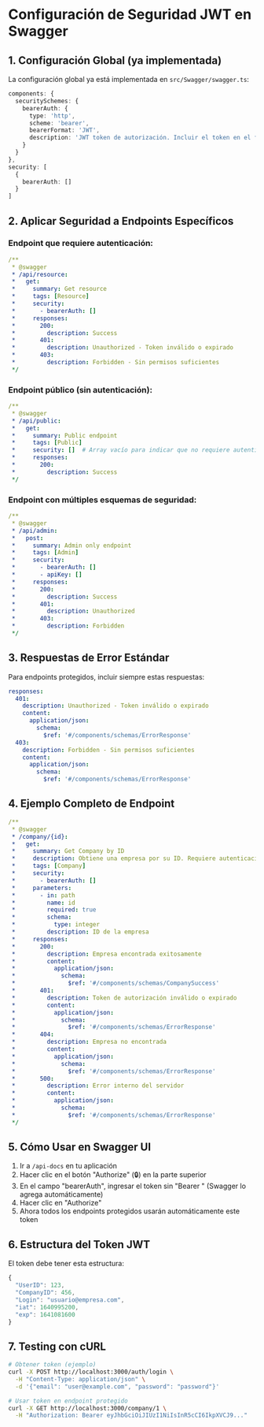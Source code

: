 # Configuración de Seguridad JWT en Swagger

## 1. Configuración Global (ya implementada)

La configuración global ya está implementada en `src/Swagger/swagger.ts`:

```typescript
components: {
  securitySchemes: {
    bearerAuth: {
      type: 'http',
      scheme: 'bearer',
      bearerFormat: 'JWT',
      description: 'JWT token de autorización. Incluir el token en el formato: Bearer <token>'
    }
  }
},
security: [
  {
    bearerAuth: []
  }
]
```

## 2. Aplicar Seguridad a Endpoints Específicos

### Endpoint que requiere autenticación:

```yaml
/**
 * @swagger
 * /api/resource:
 *   get:
 *     summary: Get resource
 *     tags: [Resource]
 *     security:
 *       - bearerAuth: []
 *     responses:
 *       200:
 *         description: Success
 *       401:
 *         description: Unauthorized - Token inválido o expirado
 *       403:
 *         description: Forbidden - Sin permisos suficientes
 */
```

### Endpoint público (sin autenticación):

```yaml
/**
 * @swagger
 * /api/public:
 *   get:
 *     summary: Public endpoint
 *     tags: [Public]
 *     security: []  # Array vacío para indicar que no requiere autenticación
 *     responses:
 *       200:
 *         description: Success
 */
```

### Endpoint con múltiples esquemas de seguridad:

```yaml
/**
 * @swagger
 * /api/admin:
 *   post:
 *     summary: Admin only endpoint
 *     tags: [Admin]
 *     security:
 *       - bearerAuth: []
 *       - apiKey: []
 *     responses:
 *       200:
 *         description: Success
 *       401:
 *         description: Unauthorized
 *       403:
 *         description: Forbidden
 */
```

## 3. Respuestas de Error Estándar

Para endpoints protegidos, incluir siempre estas respuestas:

```yaml
responses:
  401:
    description: Unauthorized - Token inválido o expirado
    content:
      application/json:
        schema:
          $ref: '#/components/schemas/ErrorResponse'
  403:
    description: Forbidden - Sin permisos suficientes
    content:
      application/json:
        schema:
          $ref: '#/components/schemas/ErrorResponse'
```

## 4. Ejemplo Completo de Endpoint

```yaml
/**
 * @swagger
 * /company/{id}:
 *   get:
 *     summary: Get Company by ID
 *     description: Obtiene una empresa por su ID. Requiere autenticación JWT.
 *     tags: [Company]
 *     security:
 *       - bearerAuth: []
 *     parameters:
 *       - in: path
 *         name: id
 *         required: true
 *         schema:
 *           type: integer
 *         description: ID de la empresa
 *     responses:
 *       200:
 *         description: Empresa encontrada exitosamente
 *         content:
 *           application/json:
 *             schema:
 *               $ref: '#/components/schemas/CompanySuccess'
 *       401:
 *         description: Token de autorización inválido o expirado
 *         content:
 *           application/json:
 *             schema:
 *               $ref: '#/components/schemas/ErrorResponse'
 *       404:
 *         description: Empresa no encontrada
 *         content:
 *           application/json:
 *             schema:
 *               $ref: '#/components/schemas/ErrorResponse'
 *       500:
 *         description: Error interno del servidor
 *         content:
 *           application/json:
 *             schema:
 *               $ref: '#/components/schemas/ErrorResponse'
 */
```

## 5. Cómo Usar en Swagger UI

1. Ir a `/api-docs` en tu aplicación
2. Hacer clic en el botón "Authorize" (🔒) en la parte superior
3. En el campo "bearerAuth", ingresar el token sin "Bearer " (Swagger lo agrega automáticamente)
4. Hacer clic en "Authorize"
5. Ahora todos los endpoints protegidos usarán automáticamente este token

## 6. Estructura del Token JWT

El token debe tener esta estructura:
```javascript
{
  "UserID": 123,
  "CompanyID": 456,
  "Login": "usuario@empresa.com",
  "iat": 1640995200,
  "exp": 1641081600
}
```

## 7. Testing con cURL

```bash
# Obtener token (ejemplo)
curl -X POST http://localhost:3000/auth/login \
  -H "Content-Type: application/json" \
  -d '{"email": "user@example.com", "password": "password"}'

# Usar token en endpoint protegido
curl -X GET http://localhost:3000/company/1 \
  -H "Authorization: Bearer eyJhbGciOiJIUzI1NiIsInR5cCI6IkpXVCJ9..."
```

